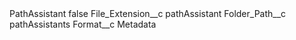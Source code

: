 <?xml version="1.0" encoding="UTF-8"?>
<CustomMetadata xmlns="http://soap.sforce.com/2006/04/metadata" xmlns:xsi="http://www.w3.org/2001/XMLSchema-instance" xmlns:xsd="http://www.w3.org/2001/XMLSchema">
    <label>PathAssistant</label>
    <protected>false</protected>
    <values>
        <field>File_Extension__c</field>
        <value xsi:type="xsd:string">pathAssistant</value>
    </values>
    <values>
        <field>Folder_Path__c</field>
        <value xsi:type="xsd:string">pathAssistants</value>
    </values>
    <values>
        <field>Format__c</field>
        <value xsi:type="xsd:string">Metadata</value>
    </values>
</CustomMetadata>
